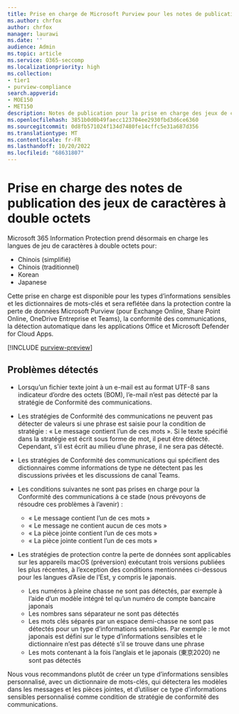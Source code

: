 ```yaml
---
title: Prise en charge de Microsoft Purview pour les notes de publication de caractères à double octets (préversion)
ms.author: chrfox
author: chrfox
manager: laurawi
ms.date: ''
audience: Admin
ms.topic: article
ms.service: O365-seccomp
ms.localizationpriority: high
ms.collection:
- tier1
- purview-compliance
search.appverid:
- MOE150
- MET150
description: Notes de publication pour la prise en charge des jeux de caractères à double octets.
ms.openlocfilehash: 3851b0d0b49faecc123704ee2930fbd3d6ce6360
ms.sourcegitcommit: 0d8fb571024f134d7480fe14cffc5e31a687d356
ms.translationtype: MT
ms.contentlocale: fr-FR
ms.lasthandoff: 10/20/2022
ms.locfileid: "68631807"
---
```

# <a name="support-for-double-byte-character-set-release-notes"></a>Prise en charge des notes de publication des jeux de caractères à double octets

 Microsoft 365 Information Protection prend désormais en charge les langues de jeu de caractères à double octets pour:

- Chinois (simplifié)
- Chinois (traditionnel)
- Korean
- Japanese

Cette prise en charge est disponible pour les types d’informations sensibles et les dictionnaires de mots-clés et sera reflétée dans la protection contre la perte de données Microsoft Purview (pour Exchange Online, Share Point Online, OneDrive Entreprise et Teams), la conformité des communications, la détection automatique dans les applications Office et Microsoft Defender for Cloud Apps.

[!INCLUDE [purview-preview](../includes/purview-preview.md)]

## <a name="known-issues"></a>Problèmes détectés

- Lorsqu’un fichier texte joint à un e-mail est au format UTF-8 sans indicateur d’ordre des octets (BOM), l’e-mail n’est pas détecté par la stratégie de Conformité des communications.

- Les stratégies de Conformité des communications ne peuvent pas détecter de valeurs si une phrase est saisie pour la condition de stratégie : « Le message contient l’un de ces mots ». Si le texte spécifié dans la stratégie est écrit sous forme de mot, il peut être détecté. Cependant, s’il est écrit au milieu d’une phrase, il ne sera pas détecté.

- Les stratégies de Conformité des communications qui spécifient des dictionnaires comme informations de type ne détectent pas les discussions privées et les discussions de canal Teams.

- Les conditions suivantes ne sont pas prises en charge pour la Conformité des communications à ce stade (nous prévoyons de résoudre ces problèmes à l’avenir) : 
  - « Le message contient l’un de ces mots »
  - « Le message ne contient aucun de ces mots »
  - « La pièce jointe contient l’un de ces mots »
  - « La pièce jointe contient l’un de ces mots »

- Les stratégies de protection contre la perte de données sont applicables sur les appareils macOS (préversion) exécutant trois versions publiées les plus récentes, à l’exception des conditions mentionnées ci-dessous pour les langues d’Asie de l’Est, y compris le japonais.
  - Les numéros à pleine chasse ne sont pas détectés, par exemple à l’aide d’un modèle intégré tel qu’un numéro de compte bancaire japonais
  - Les nombres sans séparateur ne sont pas détectés
  - Les mots clés séparés par un espace demi-chasse ne sont pas détectés pour un type d’informations sensibles. Par exemple : le mot japonais est défini sur le type d’informations sensibles et le dictionnaire n’est pas détecté s’il se trouve dans une phrase
  - Les mots contenant à la fois l’anglais et le japonais (東京2020) ne sont pas détectés

Nous vous recommandons plutôt de créer un type d’informations sensibles personnalisé, avec un dictionnaire de mots-clés, qui détectera les modèles dans les messages et les pièces jointes, et d’utiliser ce type d’informations sensibles personnalisé comme condition de stratégie de conformité des communications.
